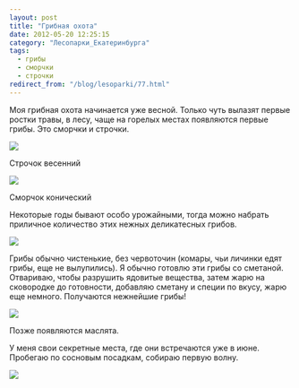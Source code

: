 ```yaml
---
layout: post
title: "Грибная охота"
date: 2012-05-20 12:25:15
category: "Лесопарки_Екатеринбурга"
tags:
  - грибы
  - сморчки
  - строчки
redirect_from: "/blog/lesoparki/77.html"
---
```

Моя грибная охота начинается уже весной. Только чуть вылазят первые
ростки травы, в лесу, чаще на горелых местах появляются первые грибы.
Это сморчки и строчки.

![](http://fishingguru.ru/uploads/images/00/00/01/2012/05/20/fdb07a.jpg)

Строчок весенний

![](http://fishingguru.ru/uploads/images/00/00/01/2012/05/20/ed371a.jpg)

Сморчок конический

Некоторые годы бывают особо урожайными, тогда можно набрать приличное
количество этих нежных деликатесных грибов.

![](http://fishingguru.ru/uploads/images/00/00/01/2012/05/20/9333ef.jpg)

Грибы обычно чистенькие, без червоточин (комары, чьи личинки едят грибы,
еще не вылупились). Я обычно готовлю эти грибы со сметаной. Отвариваю,
чтобы разрушить ядовитые вещества, затем жарю на сковородке до
готовности, добавляю сметану и специи по вкусу, жарю еще немного.
Получаются нежнейшие грибы!

![](http://fishingguru.ru/uploads/images/00/00/01/2012/05/20/a80929.jpg)

Позже появляются маслята.

У меня свои секретные места, где они встречаются уже в июне. Пробегаю по
сосновым посадкам, собираю первую волну.

![](http://fishingguru.ru/uploads/images/00/00/01/2012/05/20/20b964.jpg)
